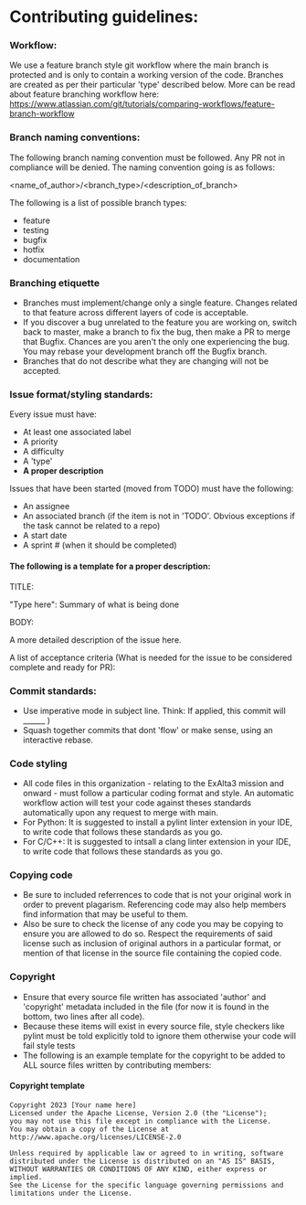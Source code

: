 # Contributing guidelines:

### Workflow: 
We use a feature branch style git workflow where the main branch is protected and is only to contain a working version of the code. Branches are created as per their particular 'type' described below. More can be read about feature branching workflow here: https://www.atlassian.com/git/tutorials/comparing-workflows/feature-branch-workflow

### Branch naming conventions: 
The following branch naming convention must be followed. Any PR not in compliance will be denied. The naming convention going is as follows:

<name_of_author>/<branch_type>/<description_of_branch>

The following is a list of possible branch types:   
- feature
- testing
- bugfix
- hotfix
- documentation

### Branching etiquette
- Branches must implement/change only a single feature. Changes related to that feature across different layers of code is acceptable.
- If you discover a bug unrelated to the feature you are working on, switch back to master, make a branch to fix the bug, then make a PR to merge that Bugfix. Chances are you aren't the only one experiencing the bug. You may rebase your development branch off the Bugfix branch.
- Branches that do not describe what they are changing will not be accepted.

### Issue format/styling standards: 
Every issue must have:
- At least one associated label
- A priority
- A difficulty
- A 'type' 
- **A proper description**

Issues that have been started (moved from TODO) must have the following: 
- An assignee
- An associated branch (if the item is not in 'TODO'. Obvious exceptions if the task cannot be related to a repo)
- A start date
- A sprint # (when it should be completed) 

#### The following is a template for a proper description: 

TITLE: 

"Type here": Summary of what is being done 

BODY:

A more detailed description of the issue here.

A list of acceptance criteria (What is needed for the issue to be considered complete and ready for PR): 

### Commit standards:
- Use imperative mode in subject line. Think: If applied, this commit will ______ )
- Squash together commits that dont 'flow' or make sense, using an interactive rebase. 

### Code styling
- All code files in this organization - relating to the ExAlta3 mission and onward - must follow a particular coding format and style. An automatic workflow action will test your code against theses standards automatically upon any request to merge with main.
- For Python: It is suggested to install a pylint linter extension in your IDE, to write code that follows these standards as you go.
- For C/C++: It is suggested to intsall a clang linter extension in your IDE, to write code that follows these standards as you go. 

### Copying code 
- Be sure to included referrences to code that is not your original work in order to prevent plagarism. Referencing code may also help members find information that may be useful to them. 
- Also be sure to check the license of any code you may be copying to ensure you are allowed to do so. Respect the requirements of said license such as inclusion of original authors in a particular format, or mention of that license in the source file containing the copied code. 

### Copyright
- Ensure that every source file written has associated 'author' and 'copyright' metadata included in the file (for now it is found in the bottom, two lines after all code).
- Because these items will exist in every source file, style checkers like pylint must be told explicitly told to ignore them otherwise your code will fail style tests
- The following is an example template for the copyright to be added to ALL source files written by contributing members: 

#### Copyright template
    Copyright 2023 [Your name here]
    Licensed under the Apache License, Version 2.0 (the "License");
    you may not use this file except in compliance with the License.
    You may obtain a copy of the License at
    http://www.apache.org/licenses/LICENSE-2.0

    Unless required by applicable law or agreed to in writing, software
    distributed under the License is distributed on an "AS IS" BASIS,
    WITHOUT WARRANTIES OR CONDITIONS OF ANY KIND, either express or implied.
    See the License for the specific language governing permissions and
    limitations under the License.